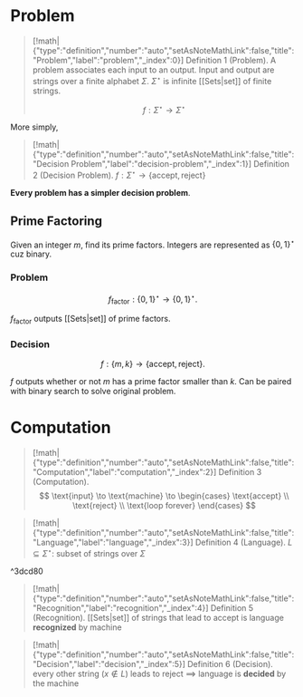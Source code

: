 # Problem

> [!math|{"type":"definition","number":"auto","setAsNoteMathLink":false,"title":"Problem","label":"problem","_index":0}] Definition 1 (Problem).
> A problem associates each input to an output. Input and output are strings over a finite alphabet $\Sigma^{}$. $\Sigma^{\star}$ is infinite [[Sets|set]] of finite strings.
> 
> $$
> f:\Sigma ^{\star} \to \Sigma^{\star}
> $$

More simply,

> [!math|{"type":"definition","number":"auto","setAsNoteMathLink":false,"title":"Decision Problem","label":"decision-problem","_index":1}] Definition 2 (Decision Problem).
> $f:\Sigma^{\star} \to \{ \text{accept}, \text{reject} \}$

**Every problem has a simpler decision problem**.

## Prime Factoring

Given an integer $m$, find its prime factors. Integers are represented as $\{ 0,1 \}^{\star}$ cuz binary.

### Problem

$$
f_{\text{factor}}:\{ 0,1 \}^{\star}\to \{ 0,1 \}^{\star}.
$$

$f_{\text{factor}}$ outputs [[Sets|set]] of prime factors.

### Decision

$$
f:\{ m,k \}\to \{ \text{accept}, \text{reject} \}.
$$

$f$ outputs whether or not $m$ has a prime factor smaller than $k$. Can be paired with binary search to solve original problem.

# Computation

> [!math|{"type":"definition","number":"auto","setAsNoteMathLink":false,"title":"Computation","label":"computation","_index":2}] Definition 3 (Computation).
> $$
> \text{input} \to \text{machine} \to \begin{cases}
> \text{accept} \\
> \text{reject} \\
> \text{loop forever}
> \end{cases}
> $$

> [!math|{"type":"definition","number":"auto","setAsNoteMathLink":false,"title":"Language","label":"language","_index":3}] Definition 4 (Language).
> $L \subseteq \Sigma^{\star}$: subset of strings over $\Sigma^{}$

^3dcd80

> [!math|{"type":"definition","number":"auto","setAsNoteMathLink":false,"title":"Recognition","label":"recognition","_index":4}] Definition 5 (Recognition).
> [[Sets|set]] of strings that lead to accept is language **recognized** by machine

> [!math|{"type":"definition","number":"auto","setAsNoteMathLink":false,"title":"Decision","label":"decision","_index":5}] Definition 6 (Decision).
> every other string ($x \notin L$) leads to reject $\implies$ language is **decided** by the machine